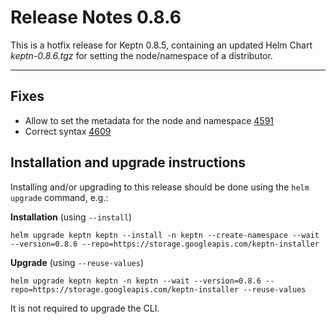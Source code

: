 # Release Notes 0.8.6

This is a hotfix release for Keptn 0.8.5, containing an updated Helm Chart *keptn-0.8.6.tgz* for setting the node/namespace of a distributor.

---

## Fixes

- Allow to set the metadata for the node and namespace [4591](https://github.com/keptn/keptn/issues/4591)
- Correct syntax [4609](https://github.com/keptn/keptn/issues/4609)

## Installation and upgrade instructions

Installing and/or upgrading to this release should be done using the `helm upgrade` command, e.g.:

**Installation** (using `--install`)
```console
helm upgrade keptn keptn --install -n keptn --create-namespace --wait --version=0.8.6 --repo=https://storage.googleapis.com/keptn-installer
```

**Upgrade** (using `--reuse-values`)
```console
helm upgrade keptn keptn -n keptn --wait --version=0.8.6 --repo=https://storage.googleapis.com/keptn-installer --reuse-values
```

It is not required to upgrade the CLI.